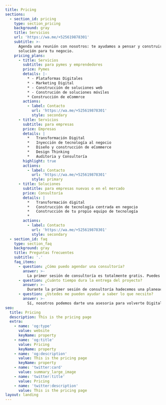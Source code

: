```yaml
---
title: Pricing
sections:
  - section_id: pricing
    type: section_pricing
    background: gray
    title: Servicios
    url: 'https://wa.me/+525619878301'
    subtitle: >-
      Agenda una reunión con nosotros: te ayudamos a pensar y construir una
      solución para tu negocio.
    pricing_plans:
      - title: Servicios
        subtitle: para pymes y emprendedores
        price: Pymes
        details: |-
          * - Plataformas Digitales
          * - Marketing Digital 
          * - Construcción de soluciones web
          * - Construción de soluciones móviles
          * Construcción de eCommrce
        actions:
          - label: Contacto
            url: 'https://wa.me/+525619878301'
            style: secondary
      - title: Servicios
        subtitle: para empresas
        price: Empresas
        details: |
          *   Transformación Digital
          *   Inyección de tecnología al negocio
          *   Diseño y construcción de eCommerce
          *   Design Thinking
          *   Auditoria y Consultoría
        highlight: true
        actions:
          - label: Contacto
            url: 'https://wa.me/+525619878301'
            style: primary
      - title: Soluciones
        subtitle: para empresas nuevas o en el mercado
        price: Consultoría
        details: |
          *   Transformación digital
          *   Construcción de tecnología centrada en negocio
          *   Construcción de tu propio equipo de tecnología
          *   
        actions:
          - label: Contacto
            url: 'https://wa.me/+525619878301'
            style: secondary
  - section_id: faq
    type: section_faq
    background: gray
    title: Preguntas frecuentes
    subtitle: '.'
    faq_items:
      - question: ¿Cómo puedo agendar una consultoría? 
        answer: >-
          La primer sesión de consultoría es totalmente gratis. Puedes agendar tu sesión escribiendo un mensaje de WhatsApp: 5619878301 
      - question: ¿Cuánto tiempo dura la entrega del proyecto? 
        answer: >-
          Durante la primer sesión de consultoría hadecemos una planeación de los diferrentes sprints y etapas del proyecto. Siempr colocamos una fecha de entrega de los diferentes hitos del proyecto (En promedio 60 días)
      - question: ¿Ustedes me pueden ayudar a saber lo que necsito? 
        answer: >-
          Sí, nosotros podemos darte una asesoria para volverte Digital. Construimos soluuciones de acuerdo con el contexto y las necesidades de los negocios de nuestros clientes.
seo:
  title: Pricing
  description: This is the pricing page
  extra:
    - name: 'og:type'
      value: website
      keyName: property
    - name: 'og:title'
      value: Pricing
      keyName: property
    - name: 'og:description'
      value: This is the pricing page
      keyName: property
    - name: 'twitter:card'
      value: summary_large_image
    - name: 'twitter:title'
      value: Pricing
    - name: 'twitter:description'
      value: This is the pricing page
layout: landing
---
```

